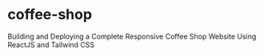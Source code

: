# coffee-shop
Building and Deploying a Complete Responsive Coffee Shop Website Using ReactJS and Tailwind CSS
